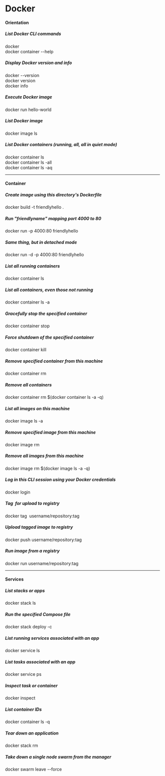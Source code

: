 # Docker

#### Orientation
##### List Docker CLI commands
docker  
docker container --help
##### Display Docker version and info
docker --version  
docker version  
docker info  
##### Execute Docker image
docker run hello-world
##### List Docker image
docker image ls
##### List Docker containers (running, all, all in quiet mode)
docker container ls  
docker container ls -all  
docker container ls -aq

---
#### Container
##### Create image using this directory's Dockerfile  
docker build -t friendlyhello .  
##### Run "friendlyname" mapping port 4000 to 80  
docker run -p 4000:80 friendlyhello  
##### Same thing, but in detached mode  
docker run -d -p 4000:80 friendlyhello         
##### List all running containers  
docker container ls                                
##### List all containers, even those not running  
docker container ls -a             
##### Gracefully stop the specified container  
docker container stop <hash>           
##### Force shutdown of the specified container  
docker container kill <hash>         
##### Remove specified container from this machine  
docker container rm <hash>        
##### Remove all containers  
docker container rm $(docker container ls -a -q)         
##### List all images on this machine  
docker image ls -a                             
##### Remove specified image from this machine  
docker image rm <image id>            
##### Remove all images from this machine  
docker image rm $(docker image ls -a -q)   
##### Log in this CLI session using your Docker credentials  
docker login             
##### Tag <image> for upload to registry  
docker tag <image> username/repository:tag  
##### Upload tagged image to registry  
docker push username/repository:tag            
##### Run image from a registry  
docker run username/repository:tag                   

---
#### Services
##### List stacks or apps
docker stack ls                                            
##### Run the specified Compose file
docker stack deploy -c <composefile> <appname>  
##### List running services associated with an app
docker service ls                 
##### List tasks associated with an app
docker service ps <service>                  
##### Inspect task or container
docker inspect <task or container>                   
##### List container IDs
docker container ls -q                                      
##### Tear down an application
docker stack rm <appname>                             
##### Take down a single node swarm from the manager
docker swarm leave --force      